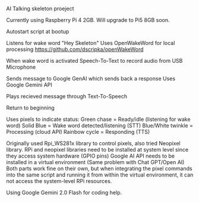 AI Talking skeleton proeject

Currently using Raspberry Pi 4 2GB. Will upgrade to Pi5 8GB soon.

Autostart script at bootup

Listens for wake word "Hey Skeleton"
  Uses OpenWakeWord for local processing
  https://github.com/dscripka/openWakeWord

When wake word is activated
  Speech-To-Text to record audio from USB Microphone

Sends message to Google GenAI which sends back a response
  Uses Google Gemini API

Plays recieved message through Text-To-Speech


Return to beginning 



 
Uses pixels to indicate status:
  Green chase = Ready/idle (listening for wake word)
  Solid Blue = Wake word detected/listening (STT)
  Blue/White twinkle = Processing (cloud API)
  Rainbow cycle = Responding (TTS)

Originally used Rpi_WS281x library to control pixels, also tried Neopixel library. 
  RPi and neopixel libraries need to be installed at system level since they access system hardware (GPIO pins)
  Google AI API needs to be installed in a virtual environment (Same problem with Chat GPT/Open AI)
  Both parts work fine on their own, but when integrating the pixel commands into the same script and running it from within the virtual environment, it can not access the system-level RPi resources. 

  Using Google Gemini 2.0 Flash for coding help. 
